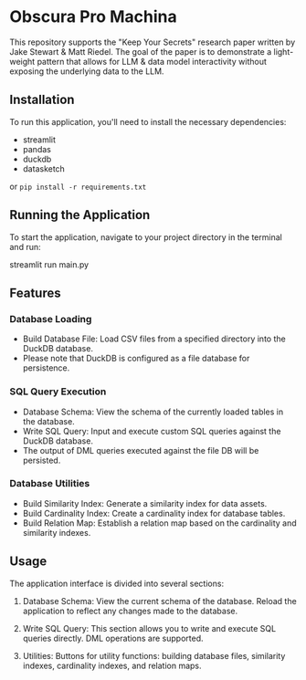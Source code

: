 # Obscura Pro Machina

This repository supports the "Keep Your Secrets" research paper written by Jake Stewart & Matt Riedel. 
The goal of the paper is to demonstrate a light-weight pattern that allows for LLM & data model interactivity without exposing the underlying data to the LLM.

## Installation

To run this application, you'll need to install the necessary dependencies:

- streamlit
- pandas
- duckdb
- datasketch

or `pip install -r requirements.txt`

## Running the Application

To start the application, navigate to your project directory in the terminal and run:

streamlit run main.py

## Features

### Database Loading

- Build Database File: Load CSV files from a specified directory into the DuckDB database.
- Please note that DuckDB is configured as a file database for persistence.

### SQL Query Execution

- Database Schema: View the schema of the currently loaded tables in the database.
- Write SQL Query: Input and execute custom SQL queries against the DuckDB database.
- The output of DML queries executed against the file DB will be persisted.

### Database Utilities

- Build Similarity Index: Generate a similarity index for data assets.
- Build Cardinality Index: Create a cardinality index for database tables.
- Build Relation Map: Establish a relation map based on the cardinality and similarity indexes.

## Usage

The application interface is divided into several sections:

1. Database Schema: View the current schema of the database. Reload the application to reflect any changes made to the database.

2. Write SQL Query: This section allows you to write and execute SQL queries directly. DML operations are supported.

3. Utilities: Buttons for utility functions: building database files, similarity indexes, cardinality indexes, and relation maps.
